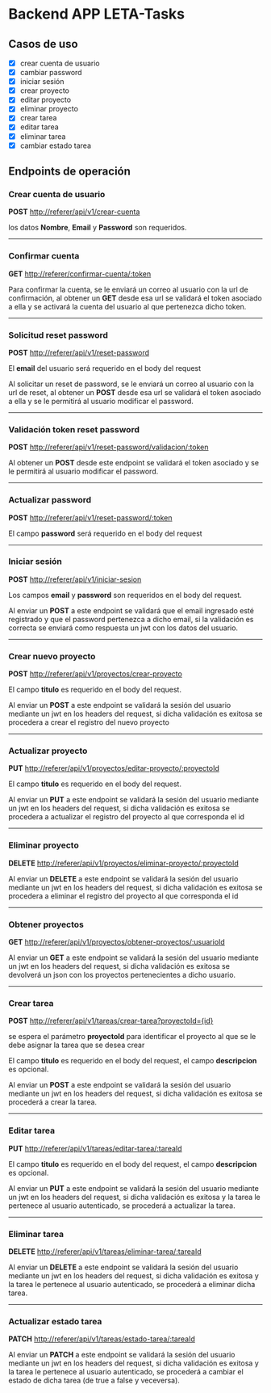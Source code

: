 # Backend APP LETA-Tasks

## Casos de uso

- [x] crear cuenta de usuario
- [x] cambiar password
- [x] iniciar sesión
- [x] crear proyecto
- [x] editar proyecto
- [x] eliminar proyecto
- [x] crear tarea
- [x] editar tarea
- [x] eliminar tarea
- [x] cambiar estado tarea

## Endpoints de operación

### Crear cuenta de usuario

**POST** <http://referer/api/v1/crear-cuenta>

los datos **Nombre**, **Email** y **Password** son requeridos.

---

### Confirmar cuenta

**GET** <http://referer/confirmar-cuenta/:token>

Para confirmar la cuenta, se le enviará un correo al usuario con la url de confirmación, al obtener un **GET** desde esa url se validará el token asociado a ella y se activará la cuenta del usuario al que pertenezca dicho token.

---

### Solicitud reset password

**POST** <http://referer/api/v1/reset-password>

El **email** del usuario será requerido en el body del request

Al solicitar un reset de password, se le enviará un correo al usuario con la url de reset, al obtener un **POST** desde esa url se validará el token asociado a ella y se le permitirá al usuario modificar el password.

---

### Validación token reset password

**POST** <http://referer/api/v1/reset-password/validacion/:token>

Al obtener un **POST** desde este endpoint se validará el token asociado y se le permitirá al usuario modificar el password.

---

### Actualizar password

**POST** <http://referer/api/v1/reset-password/:token>

El campo **password** será requerido en el body del request

---

### Iniciar sesión

**POST** <http://referer/api/v1/iniciar-sesion>

Los campos **email** y **password** son requeridos en el body del request.

Al enviar un **POST** a este endpoint se validará que el email ingresado esté registrado y que el password pertenezca a dicho email, si la validación es correcta se enviará como respuesta un jwt con los datos del usuario.

---

### Crear nuevo proyecto

**POST** <http://referer/api/v1/proyectos/crear-proyecto>

El campo **titulo** es requerido en el body del request.

Al enviar un **POST** a este endpoint se validará la sesión del usuario mediante un jwt en los headers del request, si dicha validación es exitosa se procedera a crear el registro del nuevo proyecto

---

### Actualizar proyecto

**PUT** <http://referer/api/v1/proyectos/editar-proyecto/:proyectoId>

El campo **titulo** es requerido en el body del request.

Al enviar un **PUT** a este endpoint se validará la sesión del usuario mediante un jwt en los headers del request, si dicha validación es exitosa se procedera a actualizar el registro del proyecto al que corresponda el id

---

### Eliminar proyecto

**DELETE** <http://referer/api/v1/proyectos/eliminar-proyecto/:proyectoId>

Al enviar un **DELETE** a este endpoint se validará la sesión del usuario mediante un jwt en los headers del request, si dicha validación es exitosa se procedera a eliminar el registro del proyecto al que corresponda el id

---

### Obtener proyectos

**GET** <http://referer/api/v1/proyectos/obtener-proyectos/:usuarioId>

Al enviar un **GET** a este endpoint se validará la sesión del usuario mediante un jwt en los headers del request, si dicha validación es exitosa se devolverá un json con los proyectos pertenecientes a dicho usuario.

---

### Crear tarea

**POST** <http://referer/api/v1/tareas/crear-tarea?proyectoId={id}>

se espera el parámetro **proyectoId** para identificar el proyecto al que se le debe asignar la tarea que se desea crear

El campo **titulo** es requerido en el body del request, el campo **descripcion** es opcional.

Al enviar un **POST** a este endpoint se validará la sesión del usuario mediante un jwt en los headers del request, si dicha validación es exitosa se procederá a crear la tarea.

---

### Editar tarea

**PUT** <http://referer/api/v1/tareas/editar-tarea/:tareaId>

El campo **titulo** es requerido en el body del request, el campo **descripcion** es opcional.

Al enviar un **PUT** a este endpoint se validará la sesión del usuario mediante un jwt en los headers del request, si dicha validación es exitosa y la tarea le pertenece al usuario autenticado, se procederá a actualizar la tarea.

---

### Eliminar tarea

**DELETE** <http://referer/api/v1/tareas/eliminar-tarea/:tareaId>

Al enviar un **DELETE** a este endpoint se validará la sesión del usuario mediante un jwt en los headers del request, si dicha validación es exitosa y la tarea le pertenece al usuario autenticado, se procederá a eliminar dicha tarea.

---

### Actualizar estado tarea

**PATCH** <http://referer/api/v1/tareas/estado-tarea/:tareaId>

Al enviar un **PATCH** a este endpoint se validará la sesión del usuario mediante un jwt en los headers del request, si dicha validación es exitosa y la tarea le pertenece al usuario autenticado, se procederá a cambiar el estado de dicha tarea (de true a false y veceversa).
